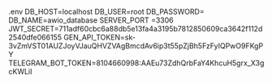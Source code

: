 .env
DB_HOST=localhost
DB_USER=root
DB_PASSWORD=
DB_NAME=awio_database
SERVER_PORT =3306
JWT_SECRET=711adf60cbc6a88db5e13fa4a3195b7812850609ca3642f112d2540dfe066155
GEN_API_TOKEN=sk-3vZmVST01AUZJoyVJauQHVZVAgBmcdAv6ip3t55pZjBh5FzFyIQPwO9FKgPY
TELEGRAM_BOT_TOKEN=8104660998:AAEu73ZdhQrbFaY4KhcuH5grx_X3gcKWLiI
